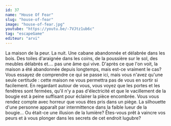 ```yaml
---
id: 37
name: "House Of Fear"
slug: "house-of-fear"
image: "house-of-fear.jpg"
youtube: "https://youtu.be/-7VJtz1ub6c"
tag: "escapeGame"
editeur: "arvi"
---
```


La maison de la peur. La nuit. Une cabane abandonnée et délabrée dans les bois. Des toiles d'araignée dans les coins, de la poussière sur le sol, des meubles délabrés et.... pas une âme qui vive. D'après ce que l'on voit, la maison a été abandonnée depuis longtemps, mais est-ce vraiment le cas? Vous essayez de comprendre ce qui se passe ici, mais vous n'avez qu'une seule certitude : cette maison ne vous permettra pas de vous en sortir si facilement. En regardant autour de vous, vous voyez que les portes et les fenêtres sont fermées, qu'il n'y a pas d'électricité et que le vacillement de la bougie est à peine suffisant pour éclairer la pièce encombrée. Vous vous rendez compte avec horreur que vous êtes pris dans un piège. La silhouette d'une personne apparaît par intermittence dans la faible lueur de la bougie... Ou était-ce une illusion de la lumière? Êtes-vous prêt à vaincre vos peurs et à vous plonger dans les secrets de cet endroit lugubre?
